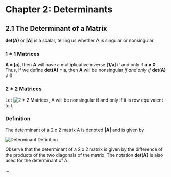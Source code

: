 # Chapter 2: Determinants

## 2.1 The Determinant of a Matrix

**det(A)** or **|A|** is a scalar, telling us whether A is singular or nonsingular.

### 1 * 1 Matrices

**A = [a]**, then **A** will have a multiplicative inverse **[1/a]** if and only if **a ≠ 0**. Thus, if we define **det(A) = a**, then **A** will be nonsingular _if and only if_ **det(A) ≠ 0**.

### 2 * 2 Matrices

Let ![2 * 2 Matrices](https://latex.codecogs.com/svg.latex?A=\begin{bmatrix}a_{11}&&a_{12}\\a_{21}&&a_{22}\end{bmatrix}), A will be nonsingular if and only if it is row equivalent to I.

### **Definition**

The determinant of a 2 x 2 matrix A is denoted **|A|** and is given by

![Determinant Definition](https://latex.codecogs.com/svg.latex?\begin{vmatrix}a_{11}&&a_{12}\\a_{21}&&a_{22}\end{vmatrix}=a_{11}a_{22}-a_{12}a_{21})

Observe that the determinant of a 2 x 2 matrix is given by the difference of the products of the two diagonals of the matrix.
The notation **det(A)** is also used for the determinant of A.

...
